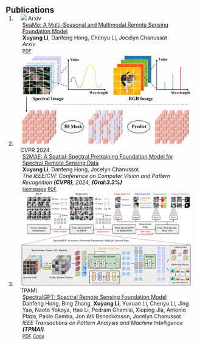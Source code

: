 <h2 id="publications" style="margin: 2px 0px -15px;">Publications</h2>

<div class="publications">
<ol class="bibliography">

<li>
<div class="pub-row">

  <div class="col-sm-3 abbr" style="position: relative;padding-right: 15px;padding-left: 15px;">
    <img src="assets/img/worlflow_3.png" class="teaser img-fluid z-depth-1">
    <abbr class="badge">Arxiv</abbr>
  </div>

  <div class="col-sm-9" style="position: relative;padding-right: 15px;padding-left: 20px;">
    <div class="title"><a href="https://arxiv.org/pdf/2412.19237">SeaMo: A Multi-Seasonal and Multimodal Remote Sensing Foundation Model</a></div>
    <div class="author"><strong>Xuyang Li</strong>, Danfeng Hong, Chenyu Li, Jocelyn Chanussot</div>
    <div class="periodical"><em>Arxiv</em></div>
    <div class="links">
      <a href="https://arxiv.org/abs/2412.19237#:~:text=Therefore%2C%20in%20this%20work%2C%20we%20propose%20SeaMo%2C%20a,multi-seasonal%20and%20multimodal%20information%20in%20the%20RS%20field." class="btn btn-sm z-depth-0" role="button" target="_blank" style="font-size:12px;">PDF</a>
    </div>
  </div>
</div>
</li>

<li>
<div class="pub-row">

  <div class="col-sm-3 abbr" style="position: relative;padding-right: 15px;padding-left: 15px;">
    <img src="assets/img/S2MAE.png" class="teaser img-fluid z-depth-1">
    <abbr class="badge">CVPR 2024</abbr>
  </div>

  <div class="col-sm-9" style="position: relative;padding-right: 15px;padding-left: 20px;">
    <div class="title"><a href="https://cvpr.thecvf.com/Conferences/2024/AcceptedPapers">S2MAE: A Spatial-Spectral Pretraining Foundation Model for Spectral Remote Sensing Data</a></div>
    <div class="author"><strong>Xuyang Li</strong>, Danfeng Hong, Jocelyn Chanussot</div>
    <div class="periodical"><em>The IEEE/CVF Conference on Computer Vision and Pattern Recognition <strong>(CVPR)</strong>, 2024, <strong>(Oral:3.3%)</strong></em></div>
    <div class="links">
    <a href="https://cvpr.thecvf.com/virtual/2024/poster/29390" class="btn btn-sm z-depth-0" role="button" target="_blank" style="font-size:12px;">Homepage</a>
      <a href="https://openaccess.thecvf.com/content/CVPR2024/papers/Li_S2MAE_A_Spatial-Spectral_Pretraining_Foundation_Model_for_Spectral_Remote_Sensing_CVPR_2024_paper.pdf" class="btn btn-sm z-depth-0" role="button" target="_blank" style="font-size:12px;">PDF</a>
    </div>
  </div>
</div>
</li>


<li>
<div class="pub-row">

  <div class="col-sm-3 abbr" style="position: relative;padding-right: 15px;padding-left: 15px;">
    <img src="assets/img/workflow-spectralGPT.jpg" class="teaser img-fluid z-depth-1">
    <abbr class="badge">TPAMI</abbr>
  </div>

  <div class="col-sm-9" style="position: relative;padding-right: 15px;padding-left: 20px;">
    <div class="title"><a href="https://arxiv.org/pdf/2311.07113.pdf">SpectralGPT: Spectral Remote Sensing Foundation Model</a></div>
    <div class="author">Danfeng Hong, Bing Zhang, <strong>Xuyang Li</strong>, Yuxuan Li, Chenyu Li, Jing Yao, Naoto Yokoya, Hao Li, Pedram Ghamisi, Xiuping Jia, Antonio Plaza, Paolo Gamba, Jon Atli Benediktsson, Jocelyn Chanussot</div>
    <div class="periodical"><em>IEEE Transactions on Pattern Analysis and Machine Intelligence <strong>(TPMAI)</strong>.</em></div>
    <div class="links">
    <a href="https://arxiv.org/pdf/2311.07113.pdf" class="btn btn-sm z-depth-0" role="button" target="_blank" style="font-size:12px;">PDF</a>
      <a href="https://github.com/danfenghong/IEEE_TPAMI_SpectralGPT" class="btn btn-sm z-depth-0" role="button" target="_blank" style="font-size:12px;">Code</a>
    </div>
  </div>
</div>
</li>

  
<br>

</ol>
</div>
